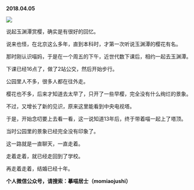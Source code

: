 
          
            
**2018.04.05**



![](//upload-images.jianshu.io/upload_images/51001-304540893209a09a.jpg)




说起玉渊潭赏樱，确实是有很好的回忆。

说来也怪，在北京这么多年，直到本科时，才第一次听说玉渊潭的樱花有名。

那时刚认识喵妈，于是在一个周五的下午，近世代数下课后，相约一起去玉渊潭。

下课已经16点了，做了2站公交，然后开始步行。

公园里人不多，很多人都在往外走。

樱花也不多，后来才知道去太早了，只开了一些早樱，完全没有什么绚烂的景象。

不过，又增长了新的见识，原来这里能看到中央电视塔。

于是，开始念叨要上去看一看，这一说知道13年后，终于带着喵一起上了塔顶。

当时公园里的景象已经完全没有印象了。

这一路就是一直聊天，一直走着。

走着走着，就已经走回到了学校。

再走着走着，结婚已经十年。


**个人微信公众号，请搜索：摹喵居士（momiaojushi）**

          
        